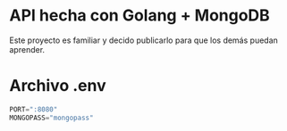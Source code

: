 # API hecha con Golang + MongoDB

Este proyecto es familiar y decido publicarlo para que los demás puedan aprender.

# Archivo .env

```js
PORT=":8080" 
MONGOPASS="mongopass"
```